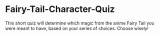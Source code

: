 Fairy-Tail-Character-Quiz
=========================

This short quiz will determine which magic from the anime Fairy Tail you were meant to have, based on your series of choices.  Choose wisely!
